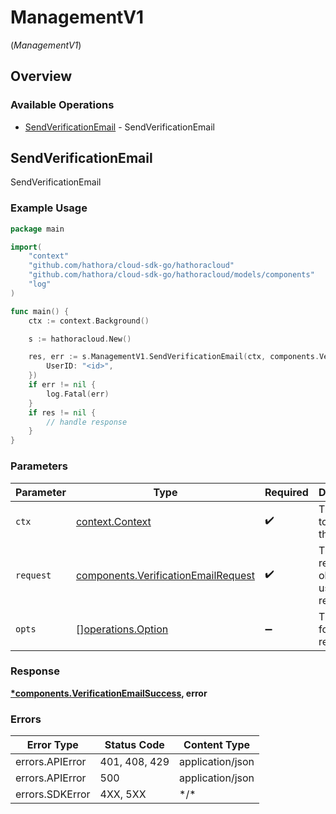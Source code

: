 # ManagementV1
(*ManagementV1*)

## Overview

 

### Available Operations

* [SendVerificationEmail](#sendverificationemail) - SendVerificationEmail

## SendVerificationEmail

SendVerificationEmail

### Example Usage

<!-- UsageSnippet language="go" operationID="SendVerificationEmail" method="post" path="/management/v1/sendverificationemail" -->
```go
package main

import(
	"context"
	"github.com/hathora/cloud-sdk-go/hathoracloud"
	"github.com/hathora/cloud-sdk-go/hathoracloud/models/components"
	"log"
)

func main() {
    ctx := context.Background()

    s := hathoracloud.New()

    res, err := s.ManagementV1.SendVerificationEmail(ctx, components.VerificationEmailRequest{
        UserID: "<id>",
    })
    if err != nil {
        log.Fatal(err)
    }
    if res != nil {
        // handle response
    }
}
```

### Parameters

| Parameter                                                                                  | Type                                                                                       | Required                                                                                   | Description                                                                                |
| ------------------------------------------------------------------------------------------ | ------------------------------------------------------------------------------------------ | ------------------------------------------------------------------------------------------ | ------------------------------------------------------------------------------------------ |
| `ctx`                                                                                      | [context.Context](https://pkg.go.dev/context#Context)                                      | :heavy_check_mark:                                                                         | The context to use for the request.                                                        |
| `request`                                                                                  | [components.VerificationEmailRequest](../../models/components/verificationemailrequest.md) | :heavy_check_mark:                                                                         | The request object to use for the request.                                                 |
| `opts`                                                                                     | [][operations.Option](../../models/operations/option.md)                                   | :heavy_minus_sign:                                                                         | The options for this request.                                                              |

### Response

**[*components.VerificationEmailSuccess](../../models/components/verificationemailsuccess.md), error**

### Errors

| Error Type       | Status Code      | Content Type     |
| ---------------- | ---------------- | ---------------- |
| errors.APIError  | 401, 408, 429    | application/json |
| errors.APIError  | 500              | application/json |
| errors.SDKError  | 4XX, 5XX         | \*/\*            |